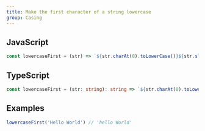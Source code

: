 ```yaml
---
title: Make the first character of a string lowercase
group: Casing
---
```


## JavaScript
```js
const lowercaseFirst = (str) => `${str.charAt(0).toLowerCase()}${str.slice(1)}`
```

## TypeScript
```ts
const lowercaseFirst = (str: string): string => `${str.charAt(0).toLowerCase()}${str.slice(1)}`
```

## Examples
```js
lowercaseFirst('Hello World') // 'hello World'
```
